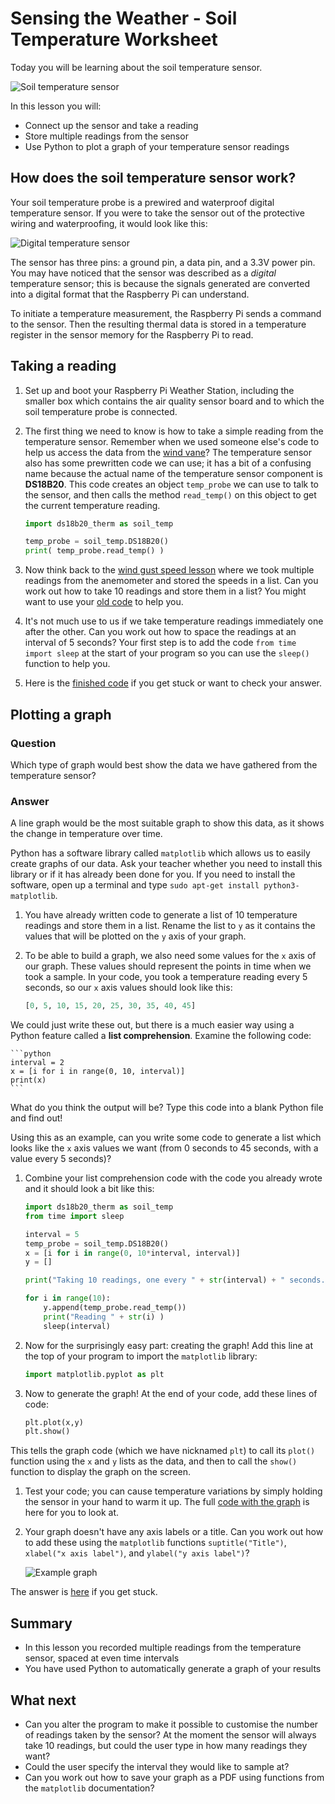 # Sensing the Weather - Soil Temperature Worksheet

Today you will be learning about the soil temperature sensor.

![Soil temperature sensor](images/soil_temp_sensor.png)

In this lesson you will:

- Connect up the sensor and take a reading
- Store multiple readings from the sensor
- Use Python to plot a graph of your temperature sensor readings

## How does the soil temperature sensor work?

Your soil temperature probe is a prewired and waterproof digital temperature sensor. If you were to take the sensor out of the protective wiring and waterproofing, it would look like this:

![Digital temperature sensor](images/bare_sensor.jpg)

The sensor has three pins: a ground pin, a data pin, and a 3.3V power pin. You may have noticed that the sensor was described as a *digital* temperature sensor; this is because the signals generated are converted into a digital format that the Raspberry Pi can understand. 

To initiate a temperature measurement, the Raspberry Pi sends a command to the sensor. Then the resulting thermal data is stored in a temperature register in the sensor memory for the Raspberry Pi to read. 


## Taking a reading

1. Set up and boot your Raspberry Pi Weather Station, including the smaller box which contains the air quality sensor board and to which the soil temperature probe is connected.

1. The first thing we need to know is how to take a simple reading from the temperature sensor. Remember when we used someone else's code to help us access the data from the [wind vane](wind_vane/worksheet.md)? The temperature sensor also has some prewritten code we can use; it has a bit of a confusing name because the actual name of the temperature sensor component is **DS18B20**. This code creates an object `temp_probe` we can use to talk to the sensor, and then calls the method `read_temp()` on this object to get the current temperature reading.


	```python
	import ds18b20_therm as soil_temp

	temp_probe = soil_temp.DS18B20()
	print( temp_probe.read_temp() )
	```

1. Now think back to the [wind gust speed lesson](wind_gust_speed/worksheet.md) where we took multiple readings from the anemometer and stored the speeds in a list. Can you work out how to take 10 readings and store them in a list? You might want to use your [old code](wind_gust_speed/code/wind_gust.py) to help you.

1. It's not much use to us if we take temperature readings immediately one after the other. Can you work out how to space the readings at an interval of 5 seconds? Your first step is to add the code `from time import sleep` at the start of your program so you can use the `sleep()` function to help you.

1. Here is the [finished code](code/soil_multi_readings.py) if you get stuck or want to check your answer.

## Plotting a graph

### Question

Which type of graph would best show the data we have gathered from the temperature sensor?

### Answer

A line graph would be the most suitable graph to show this data, as it shows the change in temperature over time. 

Python has a software library called `matplotlib` which allows us to easily create graphs of our data. Ask your teacher whether you need to install this library or if it has already been done for you. If you need to install the software, open up a terminal and type `sudo apt-get install python3-matplotlib`.

1. You have already written code to generate a list of 10 temperature readings and store them in a list. Rename the list to `y` as it contains the values that will be plotted on the `y` axis of your graph.

1. To be able to build a graph, we also need some values for the `x` axis of our graph. These values should represent the points in time when we took a sample. In your code, you took a temperature reading every 5 seconds, so our `x` axis values should look like this:

	```python
	[0, 5, 10, 15, 20, 25, 30, 35, 40, 45]
	```

We could just write these out, but there is a much easier way using a Python feature called a **list comprehension**. Examine the following code:

	```python
	interval = 2
	x = [i for i in range(0, 10, interval)]
	print(x)
	```

What do you think the output will be? Type this code into a blank Python file and find out!

Using this as an example, can you write some code to generate a list which looks like the `x` axis values we want (from 0 seconds to 45 seconds, with a value every 5 seconds)?

1. Combine your list comprehension code with the code you already wrote and it should look a bit like this:

	```python
	import ds18b20_therm as soil_temp
	from time import sleep

	interval = 5
	temp_probe = soil_temp.DS18B20()
	x = [i for i in range(0, 10*interval, interval)]
	y = []

	print("Taking 10 readings, one every " + str(interval) + " seconds...")

	for i in range(10):
	    y.append(temp_probe.read_temp())
	    print("Reading " + str(i) )
	    sleep(interval)
	```

1. Now for the surprisingly easy part: creating the graph! Add this line at the top of your program to import the `matplotlib` library:

	```python
	import matplotlib.pyplot as plt
	```

1. Now to generate the graph! At the end of your code, add these lines of code:

	```python
	plt.plot(x,y)
	plt.show()
	```

This tells the graph code (which we have nicknamed `plt`) to call its `plot()` function using the `x` and `y` lists as the data, and then to call the `show()` function to display the graph on the screen. 


1. Test your code; you can cause temperature variations by simply holding the sensor in your hand to warm it up. The full [code with the graph](code/soil_temp.py) is here for you to look at.

1. Your graph doesn't have any axis labels or a title. Can you work out how to add these using the `matplotlib` functions `suptitle("Title")`, `xlabel("x axis label")`, and `ylabel("y axis label")`? 

	![Example graph](images/graph_example.png)

The answer is [here](code/soil_fancy_graph.py) if you get stuck.

## Summary

- In this lesson you recorded multiple readings from the temperature sensor, spaced at even time intervals
- You have used Python to automatically generate a graph of your results


## What next

- Can you alter the program to make it possible to customise the number of readings taken by the sensor? At the moment the sensor will always take 10 readings, but could the user type in how many readings they want?
- Could the user specify the interval they would like to sample at?
- Can you work out how to save your graph as a PDF using functions from the `matplotlib` documentation?
